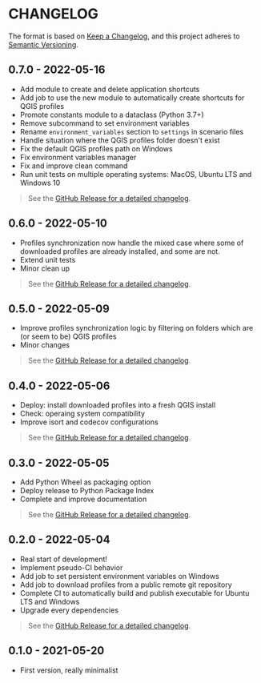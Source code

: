 # CHANGELOG

The format is based on [Keep a Changelog](https://keepachangelog.com/), and this project adheres to [Semantic Versioning](https://semver.org/).

<!--

Unreleased

## {version_tag} - YYYY-DD-mm

### Added

### Changed

### Removed

-->

## 0.7.0 - 2022-05-16

- Add module to create and delete application shortcuts
- Add job to use the new module to automatically create shortcuts for QGIS profiles
- Promote constants module to a dataclass (Python 3.7+)
- Remove subcommand to set environment variables
- Rename `environment_variables` section to `settings` in scenario files
- Handle situation where the QGIS profiles folder doesn't exist
- Fix the default QGIS profiles path on Windows
- Fix environment variables manager
- Fix and improve clean command
- Run unit tests on multiple operating systems: MacOS, Ubuntu LTS and Windows 10

> See the [GitHub Release for a detailed changelog](https://github.com/Guts/qgis-deployment-cli/releases/tag/0.7.0).

## 0.6.0 - 2022-05-10

- Profiles synchronization now handle the mixed case where some of downloaded profiles are already installed, and some are not.
- Extend unit tests
- Minor clean up

> See the [GitHub Release for a detailed changelog](https://github.com/Guts/qgis-deployment-cli/releases/tag/0.6.0).

## 0.5.0 - 2022-05-09

- Improve profiles synchronization logic by filtering on folders which are (or seem to be) QGIS profiles
- Minor changes

> See the [GitHub Release for a detailed changelog](https://github.com/Guts/qgis-deployment-cli/releases/tag/0.5.0).

## 0.4.0 - 2022-05-06

- Deploy: install downloaded profiles into a fresh QGIS install
- Check: operaing system compatibility
- Improve isort and codecov configurations

> See the [GitHub Release for a detailed changelog](https://github.com/Guts/qgis-deployment-cli/releases/tag/0.4.0).

## 0.3.0 - 2022-05-05

- Add Python Wheel as packaging option
- Deploy release to Python Package Index
- Complete and improve documentation

> See the [GitHub Release for a detailed changelog](https://github.com/Guts/qgis-deployment-cli/releases/tag/0.3.0).

## 0.2.0 - 2022-05-04

- Real start of development!
- Implement pseudo-CI behavior
- Add job to set persistent environment variables on Windows
- Add job to download profiles from a public remote git repository
- Complete CI to automatically build and publish executable for Ubuntu LTS and Windows
- Upgrade every dependencies

> See the [GitHub Release for a detailed changelog](https://github.com/Guts/qgis-deployment-cli/releases/tag/0.2.0).

## 0.1.0 - 2021-05-20

- First version, really minimalist
